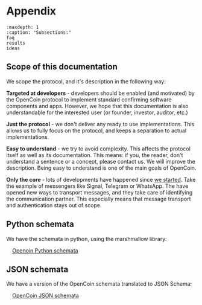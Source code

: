 # Appendix

```{toctree}
:maxdepth: 1
:caption: "Subsections:"
faq
results
ideas
```

## Scope of this documentation

We scope the protocol, and it's description in the following way:

**Targeted at developers** - developers should be enabled (and motivated) by the OpenCoin protocol to implement standard confirming software components and apps. However, we hope that this documentation is also understandable for the interested user (or founder, investor, auditor, etc.)

**Just the protocol** - we don't deliver any ready to use implementations. This allows us to fully focus on the protocol, and keeps a separation to actual implementations.

**Easy to understand** - we try to avoid complexity. This affects the protocol itself as well as its documentation. This means: if you, the reader, don't understand a sentence or a concept, please contact us. We will improve the description. Being easy to understand is one of the main goals of OpenCoin.

**Only the core** - lots of developments have happened since [we started](results.md#results-and-history). Take the example of messengers like Signal, Telegram or WhatsApp. The have opened new ways to transport messages, and they take care of identifying the communication partner. This especially means that message transport and authentication stays out of scope.

## Python schemata

We have the schemata in python, using the marshmallow library:

  &nbsp; &nbsp; [Openoin Python schemata](../schemata.py)

## JSON schemata

We have a version of the OpenCoin schemata translated to JSON Schema:
  
  &nbsp; &nbsp; [OpenCoin JSON schemata](artifacts/all_schemata.json)




